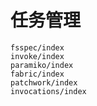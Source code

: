 # 任务管理

```{toctree}
fsspec/index
invoke/index
paramiko/index
fabric/index
patchwork/index
invocations/index
```
